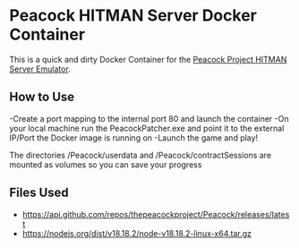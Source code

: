 # Peacock HITMAN Server Docker Container
This is a quick and dirty Docker Container for the [Peacock Project HITMAN Server Emulator](https://github.com/thepeacockproject/Peacock).

## How to Use
-Create a port mapping to the internal port 80 and launch the container
-On your local machine run the PeacockPatcher.exe and point it to the external IP/Port the Docker image is running on
-Launch the game and play!

The directories /Peacock/userdata and /Peacock/contractSessions are mounted as volumes so you can save your progress

## Files Used
- https://api.github.com/repos/thepeacockproject/Peacock/releases/latest
- https://nodejs.org/dist/v18.18.2/node-v18.18.2-linux-x64.tar.gz